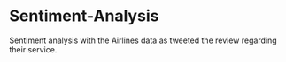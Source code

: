 # Sentiment-Analysis
Sentiment analysis with the Airlines data as tweeted the review regarding their service.
